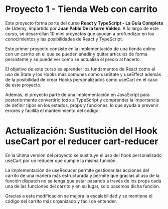 # Proyecto 1 - Tienda Web con carrito

Este proyecto forma parte del curso **React y TypeScript - La Guía Completa** de
Udemy, impartido por **Juan Pablo De la torre Valdez**. A lo largo de este
curso, se desarrollan 10 mini proyectos que ayudan a profundizar en los
conocimientos y las posibilidades de React y TypeScript.

Este primer proyecto consiste en la implementación de una tienda online con un
carrito en el que se pueden añadir y quitar artículos de forma persistente y se
puede ver como se actualiza el precio al hacerlo.

El objetivo de este curso es aprender los fundamentos de React como el uso de
State y los Hooks más comunes como useState y useEffect además de la posibilidad
de crear Hooks personalizados como useCart en el caso de este proyecto.

Además, el proyecto parte de una implementación en JavaScript para
posteriormente convertirlo todo a TypeScript y comprender la importancia de
definir tipos en los estados, props y funciones, lo que ayuda a prevenir errores
y facilita el mantenimiento del código.

# Actualización: Sustitución del Hook useCart por el reducer cart-reducer

En la última versión del proyecto se sustituye el uso del hook personalizado
useCart por un reducer que cumple la misma función.

La implementación de useReducer permite gestionar las acciones del carrito de
una manera más estructurada y permite que gracias al uso de la función dispatch
no se tenga que estar pasando a través de los props cada una de las funciones
del carrito y en su lugar, solo pasemos dicha función.

Gracias a esta modificación se mejora la escalabilidad y se mantiene el código
del carrito más organizado y fácil de entender.
